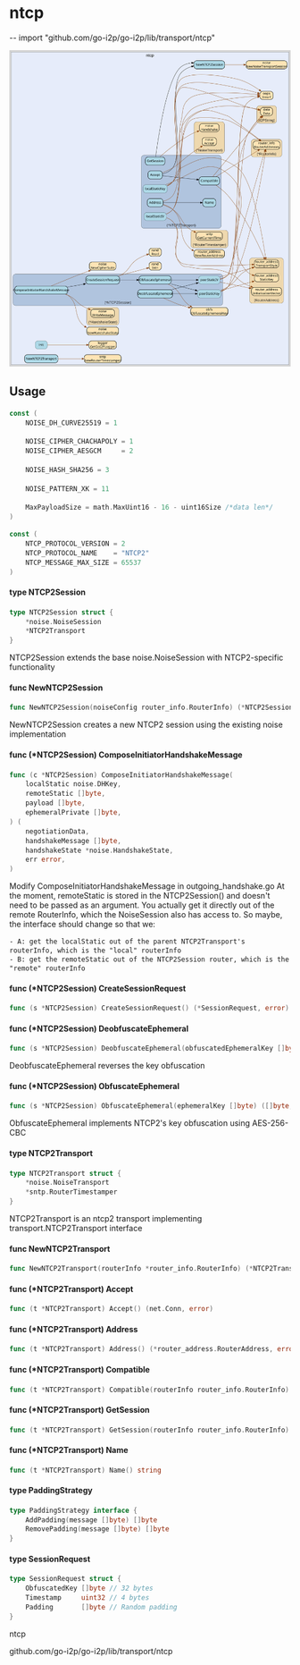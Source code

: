 # ntcp
--
    import "github.com/go-i2p/go-i2p/lib/transport/ntcp"

![ntcp.svg](ntcp.svg)



## Usage

```go
const (
	NOISE_DH_CURVE25519 = 1

	NOISE_CIPHER_CHACHAPOLY = 1
	NOISE_CIPHER_AESGCM     = 2

	NOISE_HASH_SHA256 = 3

	NOISE_PATTERN_XK = 11

	MaxPayloadSize = math.MaxUint16 - 16 - uint16Size /*data len*/
)
```

```go
const (
	NTCP_PROTOCOL_VERSION = 2
	NTCP_PROTOCOL_NAME    = "NTCP2"
	NTCP_MESSAGE_MAX_SIZE = 65537
)
```

#### type NTCP2Session

```go
type NTCP2Session struct {
	*noise.NoiseSession
	*NTCP2Transport
}
```

NTCP2Session extends the base noise.NoiseSession with NTCP2-specific
functionality

#### func  NewNTCP2Session

```go
func NewNTCP2Session(noiseConfig router_info.RouterInfo) (*NTCP2Session, error)
```
NewNTCP2Session creates a new NTCP2 session using the existing noise
implementation

#### func (*NTCP2Session) ComposeInitiatorHandshakeMessage

```go
func (c *NTCP2Session) ComposeInitiatorHandshakeMessage(
	localStatic noise.DHKey,
	remoteStatic []byte,
	payload []byte,
	ephemeralPrivate []byte,
) (
	negotiationData,
	handshakeMessage []byte,
	handshakeState *noise.HandshakeState,
	err error,
)
```
Modify ComposeInitiatorHandshakeMessage in outgoing_handshake.go At the moment,
remoteStatic is stored in the NTCP2Session() and doesn't need to be passed as an
argument. You actually get it directly out of the remote RouterInfo, which the
NoiseSession also has access to. So maybe, the interface should change so that
we:

    - A: get the localStatic out of the parent NTCP2Transport's routerInfo, which is the "local" routerInfo
    - B: get the remoteStatic out of the NTCP2Session router, which is the "remote" routerInfo

#### func (*NTCP2Session) CreateSessionRequest

```go
func (s *NTCP2Session) CreateSessionRequest() (*SessionRequest, error)
```

#### func (*NTCP2Session) DeobfuscateEphemeral

```go
func (s *NTCP2Session) DeobfuscateEphemeral(obfuscatedEphemeralKey []byte) ([]byte, error)
```
DeobfuscateEphemeral reverses the key obfuscation

#### func (*NTCP2Session) ObfuscateEphemeral

```go
func (s *NTCP2Session) ObfuscateEphemeral(ephemeralKey []byte) ([]byte, error)
```
ObfuscateEphemeral implements NTCP2's key obfuscation using AES-256-CBC

#### type NTCP2Transport

```go
type NTCP2Transport struct {
	*noise.NoiseTransport
	*sntp.RouterTimestamper
}
```

NTCP2Transport is an ntcp2 transport implementing transport.NTCP2Transport
interface

#### func  NewNTCP2Transport

```go
func NewNTCP2Transport(routerInfo *router_info.RouterInfo) (*NTCP2Transport, error)
```

#### func (*NTCP2Transport) Accept

```go
func (t *NTCP2Transport) Accept() (net.Conn, error)
```

#### func (*NTCP2Transport) Address

```go
func (t *NTCP2Transport) Address() (*router_address.RouterAddress, error)
```

#### func (*NTCP2Transport) Compatible

```go
func (t *NTCP2Transport) Compatible(routerInfo router_info.RouterInfo) bool
```

#### func (*NTCP2Transport) GetSession

```go
func (t *NTCP2Transport) GetSession(routerInfo router_info.RouterInfo) (transport.TransportSession, error)
```

#### func (*NTCP2Transport) Name

```go
func (t *NTCP2Transport) Name() string
```

#### type PaddingStrategy

```go
type PaddingStrategy interface {
	AddPadding(message []byte) []byte
	RemovePadding(message []byte) []byte
}
```


#### type SessionRequest

```go
type SessionRequest struct {
	ObfuscatedKey []byte // 32 bytes
	Timestamp     uint32 // 4 bytes
	Padding       []byte // Random padding
}
```



ntcp

github.com/go-i2p/go-i2p/lib/transport/ntcp
